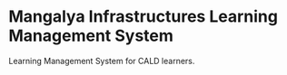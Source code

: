 # Mangalya Infrastructures Learning Management System
Learning Management System for CALD learners.
